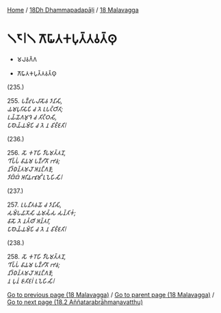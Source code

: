 
[Home](/) / [18Dh Dhammapadapāḷi](../../18Dh.md) / [18 Malavagga](../18.md)

# 𑁧𑁮𑁇𑁧 𑀕𑁄𑀖𑀸𑀢𑀓𑀧𑀼𑀢𑁆𑀢𑀯𑀢𑁆𑀣𑀼

* 𑀫𑀮𑀯𑀕𑁆𑀕

* 𑀕𑁄𑀖𑀸𑀢𑀓𑀧𑀼𑀢𑁆𑀢𑀯𑀢𑁆𑀣𑀼

(235.)

255\. _𑀧𑀡𑁆𑀟𑀼𑀧𑀮𑀸𑀲𑁄𑀯 𑀤𑀸𑀦𑀺𑀲𑀺,_  
_𑀬𑀫𑀧𑀼𑀭𑀺𑀲𑀸𑀧𑀺 𑀘 𑀢𑁂 𑀉𑀧𑀝𑁆𑀞𑀺𑀢𑀸;_  
_𑀉𑀬𑁆𑀬𑁄𑀕𑀫𑀼𑀔𑁂 𑀘 𑀢𑀺𑀝𑁆𑀞𑀲𑀺,_  
_𑀧𑀸𑀣𑁂𑀬𑁆𑀬𑀫𑁆𑀧𑀺 𑀘 𑀢𑁂 𑀦 𑀯𑀺𑀚𑁆𑀚𑀢𑀺𑁇_  


(236.)

256\. _𑀲𑁄 𑀓𑀭𑁄𑀳𑀺 𑀤𑀻𑀧𑀫𑀢𑁆𑀢𑀦𑁄,_  
_𑀔𑀺𑀧𑁆𑀧𑀁 𑀯𑀸𑀬𑀫 𑀧𑀡𑁆𑀟𑀺𑀢𑁄 𑀪𑀯;_  
_𑀦𑀺𑀤𑁆𑀥𑀦𑁆𑀢𑀫𑀮𑁄 𑀅𑀦𑀗𑁆𑀕𑀡𑁄,_  
_𑀤𑀺𑀩𑁆𑀩𑀁 𑀅𑀭𑀺𑀬𑀪𑀽𑀫𑀺𑀁 𑀉𑀧𑁂𑀳𑀺𑀲𑀺𑁇_  


(237.)

257\. _𑀉𑀧𑀦𑀻𑀢𑀯𑀬𑁄 𑀘 𑀤𑀸𑀦𑀺𑀲𑀺,_  
_𑀲𑀫𑁆𑀧𑀬𑀸𑀢𑁄𑀲𑀺 𑀬𑀫𑀲𑁆𑀲 𑀲𑀦𑁆𑀢𑀺𑀓𑀁;_  
_𑀯𑀸𑀲𑁄 𑀢𑁂 𑀦𑀢𑁆𑀣𑀺 𑀅𑀦𑁆𑀢𑀭𑀸,_  
_𑀧𑀸𑀣𑁂𑀬𑁆𑀬𑀫𑁆𑀧𑀺 𑀘 𑀢𑁂 𑀦 𑀯𑀺𑀚𑁆𑀚𑀢𑀺𑁇_  


(238.)

258\. _𑀲𑁄 𑀓𑀭𑁄𑀳𑀺 𑀤𑀻𑀧𑀫𑀢𑁆𑀢𑀦𑁄,_  
_𑀔𑀺𑀧𑁆𑀧𑀁 𑀯𑀸𑀬𑀫 𑀧𑀡𑁆𑀟𑀺𑀢𑁄 𑀪𑀯;_  
_𑀦𑀺𑀤𑁆𑀥𑀦𑁆𑀢𑀫𑀮𑁄 𑀅𑀦𑀗𑁆𑀕𑀡𑁄,_  
_𑀦 𑀧𑀼𑀦𑀁 𑀚𑀸𑀢𑀺𑀚𑀭𑀁 𑀉𑀧𑁂𑀳𑀺𑀲𑀺𑁇_  


[Go to previous page (18 Malavagga)](../18.md) / [Go to parent page (18 Malavagga)](../18.md) / [Go to next page (18.2 Aññatarabrāhmaṇavatthu)](18.2.md)


